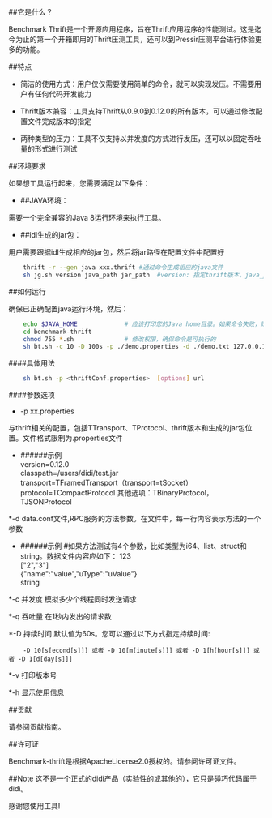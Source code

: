 ##它是什么？

Benchmark Thrift是一个开源应用程序，旨在Thrift应用程序的性能测试。这是迄今为止的第一个开箱即用的Thrift压测工具，还可以到Pressir压测平台进行体验更多的功能。

##特点

 * 简洁的使用方式：用户仅仅需要使用简单的命令，就可以实现发压。不需要用户有任何代码开发能力  

 * Thrift版本兼容：工具支持Thrift从0.9.0到0.12.0的所有版本，可以通过修改配置文件完成版本的指定  
 
 * 两种类型的压力：工具不仅支持以并发度的方式进行发压，还可以以固定吞吐量的形式进行测试  

##环境要求

如果想工具运行起来，您需要满足以下条件：

 * ##JAVA环境：

需要一个完全兼容的Java 8运行环境来执行工具。

 * ##idl生成的jar包：

用户需要跟据idl生成相应的jar包，然后将jar路径在配置文件中配置好
```bash
    thrift -r --gen java xxx.thrift #通过命令生成相应的java文件
    sh jg.sh version java_path jar_path  #version: 指定thrift版本，java_path:指定执行完上条命令所生成的java文件夹路径，jar_path:指定最终的jar包的位置和名称
```        

##如何运行

确保已正确配置java运行环境，然后：

```bash
    echo $JAVA_HOME             # 应该打印您的Java home目录。如果命令失败，则需要安装Java环境。Java下载 https://www.oracle.com/technetwork/java/javase/downloads/index.html
    cd benchmark-thrift
    chmod 755 *.sh              # 修改权限，确保命令是可执行的
    sh bt.sh -c 10 -D 100s -p ./demo.properties -d ./demo.txt 127.0.0.1:8090/Test/test # 如果持续时间和压力类型没有指定，会默认按照1个并发的强度进行1分钟测试
```

####具体用法
```bash
    sh bt.sh -p <thriftConf.properties>  [options] url
```

####参数选项

 * -p xx.properties  

与thrift相关的配置，包括TTransport、TProtocol、thrift版本和生成的jar包位置。文件格式限制为.properties文件

* ######示例  
        version=0.12.0  
        classpath=/users/didi/test.jar  
        transport=TFramedTransport（transport=tSocket）  
        protocol=TCompactProtocol 其他选项：TBinaryProtocol，TJSONProtocol

*-d data.conf文件,RPC服务的方法参数。在文件中，每一行内容表示方法的一个参数

* ######示例
        #如果方法测试有4个参数，比如类型为i64、list、struct和string。数据文件内容应如下：
        123  
        ["2","3"]  
        {"name":"value","uType":"uValue"}  
        string  

*-c 并发度 模拟多少个线程同时发送请求

*-q 吞吐量 在1秒内发出的请求数

*-D 持续时间 默认值为60s。您可以通过以下方式指定持续时间:

        -D 10[s[econd[s]]] 或者 -D 10[m[inute[s]]] 或者 -D 1[h[hour[s]]] 或者 -D 1[d[day[s]]]
*-v 打印版本号

*-h 显示使用信息


##贡献

请参阅贡献指南。

##许可证

Benchmark-thrift是根据ApacheLicense2.0授权的。请参阅许可证文件。

##Note
这不是一个正式的didi产品（实验性的或其他的），它只是碰巧代码属于didi。

感谢您使用工具!
